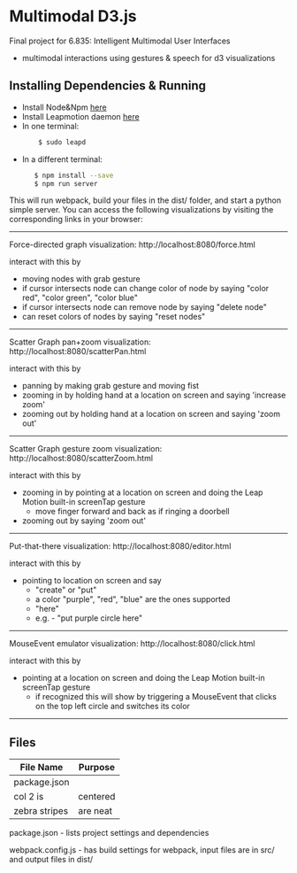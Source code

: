 # Multimodal D3.js
Final project for 6.835: Intelligent Multimodal User Interfaces
* multimodal interactions using gestures & speech for d3 visualizations


## Installing Dependencies & Running 
* Install Node&Npm [here](https://www.npmjs.com/get-npm)
* Install Leapmotion daemon [here](https://developer-archive.leapmotion.com/documentation/index.html)
* In one terminal:
    ```bash
        $ sudo leapd
    ```
* In a different terminal:
     ```bash
        $ npm install --save
        $ npm run server
     ```

This will run webpack, build your files in the dist/ folder, and start a python simple server. You can access the following visualizations by visiting the corresponding links in your browser:

----------------------------------------------------

Force-directed graph visualization:
http://localhost:8080/force.html

interact with this by 
* moving nodes with grab gesture
* if cursor intersects node can change color of node by saying "color red", "color green", "color blue"
* if cursor intersects node can remove node by saying "delete node"
* can reset colors of nodes by saying "reset nodes"

----------------------------------------------------

Scatter Graph pan+zoom visualization:
http://localhost:8080/scatterPan.html

interact with this by
* panning by making grab gesture and moving fist
* zooming in by holding hand at a location on screen and saying 'increase zoom'
* zooming out by holding hand at a location on screen and saying 'zoom out'

----------------------------------------------------

Scatter Graph gesture zoom visualization:
http://localhost:8080/scatterZoom.html

interact with this by
* zooming in by pointing at a location on screen and doing the Leap Motion built-in screenTap gesture
    * move finger forward and back as if ringing a doorbell
* zooming out by saying 'zoom out'

----------------------------------------------------

Put-that-there visualization:
http://localhost:8080/editor.html

interact with this by
* pointing to location on screen and say
    * "create" or "put"
    * a color "purple", "red", "blue" are the ones supported
    * "here"
    * e.g. - "put purple circle here"

----------------------------------------------------

MouseEvent emulator visualization:
http://localhost:8080/click.html

interact with this by
* pointing at a location on screen and doing the Leap Motion built-in screenTap gesture
    * if recognized this will show by triggering a MouseEvent that clicks on the top left circle and switches its color

----------------------------------------------------

## Files

| File Name                            | Purpose           |
| -------------                        | ------------- |
| package.json                         |  | 
| col 2 is                             | centered      | 
| zebra stripes                        | are neat      |

package.json - lists project settings and dependencies

webpack.config.js - has build settings for webpack, input files are in src/ and output files in dist/